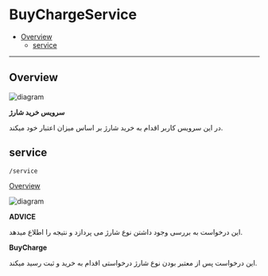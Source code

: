 # BuyChargeService

* [Overview](#Overview)
  * [service](#service)

---

## Overview

![diagram](https://www.plantuml.com/plantuml/svg/0/BOv1QyCm38Nl1ly7DQSEjfZ1JZkrotM5ij7pS1mj2IXsiEHr_VUJqvqUF7ryJmSMdwKi14ruRgpPpJ5G6H0caPLVdSl-sewpJAKlZ3caA1Yb3MbnViYpZpzKrkAwbwSp-IYNqxiZByYYrLTNwLzfL_LROyqPCwUuhw97Q2uQZUOHQW7f6sH2w3qXBCYCSTJxWpMVDnPSzdFF2h-L6tIJpoF2lTyCHEdAcuP14lGAXGrggy2Q3wJ_rRj5fxbU3XW7_UqF)


**سرویس خرید شارژ**

در این سرویس کاربر اقدام به خرید شارژ بر اساس میزان اعتبار خود میکند.

## service

`/service`

[Overview](#BuyChargeService)

![diagram](https://www.plantuml.com/plantuml/svg/0/ZL9DRzim3Bq7o7_WV5a2j4atzBHJym7iqYn1FX3iPD0oOmlLXoV9pR9X_tsK5HHBqiDy42JoyJtoqKy-e0kjLf1fyXuhAbgVzNiVf16gBGdg41h_PJnsU1nLCjGjvya9QmAPC19MZnk59ZBS-r0gMOndZ_Uh6DejdiSQVI37eNp65IWDkL73s7xl8xI6gpMpGAW93bOfUvIc0iKeG5F2HLewppSBh0xA2bJg54dU-dn7ej_pBz8qw533qM6pbsMeuVF3mxy9ZJyNQV2D_4Kfs-yzJxulTzjykrpby-N-ss0OWojotff1dFyETjsPJL4HH08o5RakcdNWpOadr_dKjgP4Tng8JuoUrUWgWWsvLoae6yBl20N-tdeVODFSy6OSMTX2Ahg3FHNnEObs-MY7YxPeD3n2j4ewQ9mzC3OrSiaUyRbF-hSDSUIhvTrLyRPbsnihUG7s02W4DyDRSY1IZJJyq1YaDUy8pOk1Q7smckNAWjdc6B10tscih0-L8_z3nTScMBv3ilLC7jSV71gF8WfSY_s9UcjIvrqaozXx7_cgzMgMEc94law6NiqjQX8lS9u-d9gaY9gt5G0TmIigMS9WKiQ2uV_IJjjJuhmfk3B-qflE0IZP8HwqMy9olKYbJsHA_fd_0W00)


**ADVICE**

این درخواست به بررسی وجود داشتن نوع شارژ می پردازد و نتیجه را اطلاع میدهد.

**BuyCharge**

این درخواست پس از معتبر بودن نوع شارژ درخواستی اقدام به خرید و ثبت رسید میکند.